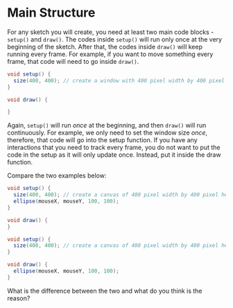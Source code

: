# Main Structure

For any sketch you will create, you need at least two main code blocks - `setup()` and `draw()`. The codes inside `setup()` will run only once at the very beginning of the sketch. After that, the codes inside `draw()` will keep running every frame. For example, if you want to move something every frame, that code will need to go inside `draw()`. 

```java
void setup() {
  size(400, 400); // create a window with 400 pixel width by 400 pixel height.
}

void draw() {

}
```

Again, `setup()` will run *once* at the beginning, and then `draw()` will run continuously. For example, we only need to set the window size *once*, therefore, that code will go into the setup function. If you have any interactions that you need to track every frame, you do not want to put the code in the setup as it will only update once. Instead, put it inside the draw function.

Compare the two examples below:

```java
void setup() {
  size(400, 400); // create a canvas of 400 pixel width by 400 pixel height.
  ellipse(mouseX, mouseY, 100, 100);
}

void draw() {
}
```

```java
void setup() {
  size(400, 400); // create a canvas of 400 pixel width by 400 pixel height.
}

void draw() {
  ellipse(mouseX, mouseY, 100, 100);
}
```

What is the difference between the two and what do you think is the reason?

